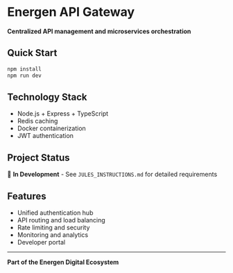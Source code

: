 # Energen API Gateway

**Centralized API management and microservices orchestration**

## Quick Start
```bash
npm install
npm run dev
```

## Technology Stack
- Node.js + Express + TypeScript
- Redis caching
- Docker containerization
- JWT authentication

## Project Status
🚧 **In Development** - See `JULES_INSTRUCTIONS.md` for detailed requirements

## Features
- Unified authentication hub
- API routing and load balancing
- Rate limiting and security
- Monitoring and analytics
- Developer portal

---
**Part of the Energen Digital Ecosystem**